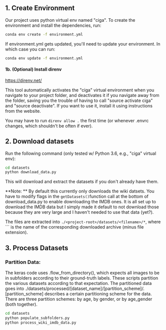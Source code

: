 ## 1. Create Environment 

Our project uses python virtual env named "ciga". To create the environment and install the dependencies, run: 

```bash
conda env create -f environment.yml
```

If environment.yml gets updated, you'll need to update your environment. In which case you can run: 

```bash
conda env update -f environment.yml
```

#### 1b. (Optional) Install direnv

https://direnv.net/

This tool automatically activates the "ciga" virtual environment when you navigate to your project folder, and deactivates it if you navigate away from the folder, saving you the trouble of having to call "source activate ciga" and "source deactivate". If you want to use it, install it using instructions from the website.

You may have to run `direnv allow .` the first time (or whenever .envrc changes, which shouldn't be often if ever). 

## 2. Download datasets
Run the following command (only tested w/ Python 3.6, e.g., "ciga" virtual env): 

```bash
cd datasets
python download_data.py
```

This will download and extract the datasets if you don't already have them. 

**Note: ** By default this currently only downloads the wiki datsets. You have to modify flags in the `getDatasets()`function call at the bottom of download_data.py to enable downloading the IMDB ones. It is all set up to download the IMDB data but I simply made it default to not download those because they are very large and I haven't needed to use that data (yet?). 

The files are extracted into `./<project-root>/datasets/<filename>/*`, where ``<filename>` is the name of the corresponding downloaded archive (minus file extension). 


## 3. Process Datasets

### Partition Data:

The keras code uses .flow_from_directory(), which expects all images to be in subfolders according to their ground-truth labels. These scripts partition the various datasets according to that expectation. The partitioned data goes into ./datasets/processed/[dataset\_name]/[partition\_scheme]/. [partition\_scheme] describes a certain partitioning scheme for the data. There are three partition schemes: by age, by gender, or by age_gender (both together).

```bash
cd datasets
python populate_subfolders.py
python process_wiki_imdb_data.py
```
